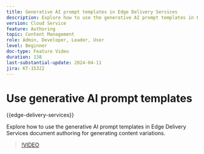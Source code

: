 ```yaml
---
title: Generative AI prompt templates in Edge Delivery Services
description: Explore how to use the generative AI prompt templates in Edge Delivery Services document authoring for generating content variations.
version: Cloud Service
feature: Authoring
topic: Content Management
role: Admin, Developer, Leader, User
level: Beginner
doc-type: Feature Video
duration: 138
last-substantial-update: 2024-04-11
jira: KT-15322
---
```


# Use generative AI prompt templates

{{edge-delivery-services}}

Explore how to use the generative AI prompt templates in Edge Delivery Services document authoring for generating content variations.

>[!VIDEO](https://video.tv.adobe.com/v/3428307/?learn=on)
